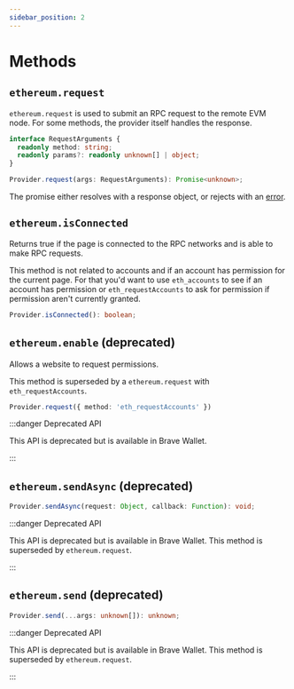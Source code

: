 ```yaml
---
sidebar_position: 2
---
```


# Methods

## `ethereum.request`

`ethereum.request` is used to submit an RPC request to the remote EVM node.  For some methods, the provider itself handles the response.

```ts
interface RequestArguments {
  readonly method: string;
  readonly params?: readonly unknown[] | object;
}

Provider.request(args: RequestArguments): Promise<unknown>;
```

The promise either resolves with a response object, or rejects with an [error](errors).

## `ethereum.isConnected`

Returns true if the page is connected to the RPC networks and is able to make RPC requests.

This method is not related to accounts and if an account has permission for the current page. For that you'd want to use `eth_accounts` to see if an account has permission or `eth_requestAccounts` to ask for permission if permission aren't currently granted.

```ts
Provider.isConnected(): boolean;
```

## `ethereum.enable` (deprecated)

Allows a website to request permissions.

This method is superseded by a `ethereum.request` with `eth_requestAccounts`.

```ts
Provider.request({ method: 'eth_requestAccounts' })
```

:::danger Deprecated API

This API is deprecated but is available in Brave Wallet.

:::


## `ethereum.sendAsync` (deprecated)

```ts
Provider.sendAsync(request: Object, callback: Function): void;
```

:::danger Deprecated API

This API is deprecated but is available in Brave Wallet.
This method is superseded by `ethereum.request`.

:::



## `ethereum.send` (deprecated)

```ts
Provider.send(...args: unknown[]): unknown;
```

:::danger Deprecated API

This API is deprecated but is available in Brave Wallet.
This method is superseded by `ethereum.request`.

:::
